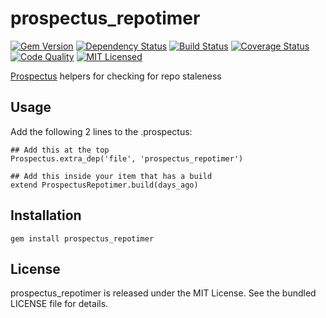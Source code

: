 prospectus_repotimer
=========

[![Gem Version](https://img.shields.io/gem/v/prospectus_repotimer.svg)](https://rubygems.org/gems/prospectus_repotimer)
[![Dependency Status](https://img.shields.io/gemnasium/akerl/prospectus_repotimer.svg)](https://gemnasium.com/akerl/prospectus_repotimer)
[![Build Status](https://img.shields.io/circleci/project/akerl/prospectus_repotimer.svg)](https://circleci.com/gh/akerl/prospectus_repotimer)
[![Coverage Status](https://img.shields.io/codecov/c/github/akerl/prospectus_repotimer.svg)](https://codecov.io/github/akerl/prospectus_repotimer)
[![Code Quality](https://img.shields.io/codacy/c5623564a4034ece993510d28edb19de.svg)](https://www.codacy.com/app/akerl/prospectus_repotimer)
[![MIT Licensed](https://img.shields.io/badge/license-MIT-green.svg)](https://tldrlegal.com/license/mit-license)

[Prospectus](https://github.com/akerl/prospectus) helpers for checking for repo staleness

## Usage

Add the following 2 lines to the .prospectus:

```
## Add this at the top
Prospectus.extra_dep('file', 'prospectus_repotimer')

## Add this inside your item that has a build
extend ProspectusRepotimer.build(days_ago)
```

## Installation

    gem install prospectus_repotimer

## License

prospectus_repotimer is released under the MIT License. See the bundled LICENSE file for details.

